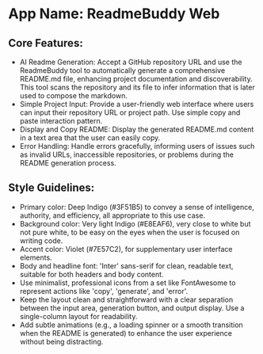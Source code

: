 # **App Name**: ReadmeBuddy Web

## Core Features:

- AI Readme Generation: Accept a GitHub repository URL and use the ReadmeBuddy tool to automatically generate a comprehensive README.md file, enhancing project documentation and discoverability. This tool scans the repository and its file to infer information that is later used to compose the markdown.
- Simple Project Input: Provide a user-friendly web interface where users can input their repository URL or project path. Use simple copy and paste interaction pattern.
- Display and Copy README: Display the generated README.md content in a text area that the user can easily copy.
- Error Handling: Handle errors gracefully, informing users of issues such as invalid URLs, inaccessible repositories, or problems during the README generation process.

## Style Guidelines:

- Primary color: Deep Indigo (#3F51B5) to convey a sense of intelligence, authority, and efficiency, all appropriate to this use case.
- Background color: Very light Indigo (#E8EAF6), very close to white but not pure white, to be easy on the eyes when the user is focused on writing code.
- Accent color: Violet (#7E57C2), for supplementary user interface elements.
- Body and headline font: 'Inter' sans-serif for clean, readable text, suitable for both headers and body content.
- Use minimalist, professional icons from a set like FontAwesome to represent actions like 'copy', 'generate', and 'error'.
- Keep the layout clean and straightforward with a clear separation between the input area, generation button, and output display. Use a single-column layout for readability.
- Add subtle animations (e.g., a loading spinner or a smooth transition when the README is generated) to enhance the user experience without being distracting.